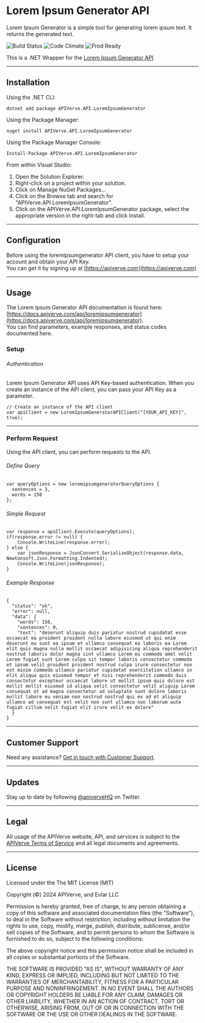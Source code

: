 Lorem Ipsum Generator API
============

Lorem Ipsum Generator is a simple tool for generating lorem ipsum text. It returns the generated text.

![Build Status](https://img.shields.io/badge/build-passing-green)
![Code Climate](https://img.shields.io/badge/maintainability-B-purple)
![Prod Ready](https://img.shields.io/badge/production-ready-blue)

This is a .NET Wrapper for the [Lorem Ipsum Generator API](https://apiverve.com/marketplace/api/loremipsumgenerator)

---

## Installation

Using the .NET CLI:
```
dotnet add package APIVerve.API.LoremIpsumGenerator
```

Using the Package Manager:
```
nuget install APIVerve.API.LoremIpsumGenerator
```

Using the Package Manager Console:
```
Install-Package APIVerve.API.LoremIpsumGenerator
```

From within Visual Studio:

1. Open the Solution Explorer.
2. Right-click on a project within your solution.
3. Click on Manage NuGet Packages...
4. Click on the Browse tab and search for "APIVerve.API.LoremIpsumGenerator".
5. Click on the APIVerve.API.LoremIpsumGenerator package, select the appropriate version in the right-tab and click Install.


---

## Configuration

Before using the loremipsumgenerator API client, you have to setup your account and obtain your API Key.  
You can get it by signing up at [https://apiverve.com](https://apiverve.com)

---

## Usage

The Lorem Ipsum Generator API documentation is found here: [https://docs.apiverve.com/api/loremipsumgenerator](https://docs.apiverve.com/api/loremipsumgenerator).  
You can find parameters, example responses, and status codes documented here.

### Setup

###### Authentication
Lorem Ipsum Generator API uses API Key-based authentication. When you create an instance of the API client, you can pass your API Key as a parameter.

```
// Create an instance of the API client
var apiClient = new LoremIpsumGeneratorAPIClient("[YOUR_API_KEY]", true);
```

---


### Perform Request
Using the API client, you can perform requests to the API.

###### Define Query

```
var queryOptions = new loremipsumgeneratorQueryOptions {
  sentences = 3,
  words = 150
};
```

###### Simple Request

```
var response = apiClient.Execute(queryOptions);
if(response.error != null) {
	Console.WriteLine(response.error);
} else {
    var jsonResponse = JsonConvert.SerializeObject(response.data, Newtonsoft.Json.Formatting.Indented);
    Console.WriteLine(jsonResponse);
}
```

###### Example Response

```
{
  "status": "ok",
  "error": null,
  "data": {
    "words": 150,
    "sentences": 0,
    "text": "deserunt aliquip duis pariatur nostrud cupidatat esse occaecat ea proident proident nulla labore eiusmod ut qui enim deserunt eu sunt ea ipsum et ullamco consequat ea laboris ea Lorem elit quis magna nulla mollit occaecat adipisicing aliqua reprehenderit nostrud laboris dolor magna sint ullamco Lorem eu commodo amet velit Lorem fugiat sunt Lorem culpa sit tempor laboris consectetur commodo et ipsum velit proident proident nostrud culpa irure consectetur non est minim commodo ullamco pariatur cupidatat exercitation ullamco in elit aliqua quis eiusmod tempor et nisi reprehenderit commodo duis consectetur excepteur occaecat labore ut mollit ipsum quis dolore est mollit mollit eiusmod id aliqua velit consectetur velit aliquip Lorem consequat et ad magna consectetur ad voluptate sunt dolore laboris mollit labore eu veniam non nostrud nostrud qui ex ad et aliquip ullamco ad consequat est velit non sunt ullamco non laborum aute fugiat cillum velit fugiat elit irure velit ex dolore"
  }
}
```

---

## Customer Support

Need any assistance? [Get in touch with Customer Support](https://apiverve.com/contact).

---

## Updates
Stay up to date by following [@apiverveHQ](https://twitter.com/apiverveHQ) on Twitter.

---

## Legal

All usage of the APIVerve website, API, and services is subject to the [APIVerve Terms of Service](https://apiverve.com/terms) and all legal documents and agreements.

---

## License
Licensed under the The MIT License (MIT)

Copyright (&copy;) 2024 APIVerve, and Evlar LLC

Permission is hereby granted, free of charge, to any person obtaining a copy of this software and associated documentation files (the "Software"), to deal in the Software without restriction, including without limitation the rights to use, copy, modify, merge, publish, distribute, sublicense, and/or sell copies of the Software, and to permit persons to whom the Software is furnished to do so, subject to the following conditions:

The above copyright notice and this permission notice shall be included in all copies or substantial portions of the Software.

THE SOFTWARE IS PROVIDED "AS IS", WITHOUT WARRANTY OF ANY KIND, EXPRESS OR IMPLIED, INCLUDING BUT NOT LIMITED TO THE WARRANTIES OF MERCHANTABILITY, FITNESS FOR A PARTICULAR PURPOSE AND NONINFRINGEMENT. IN NO EVENT SHALL THE AUTHORS OR COPYRIGHT HOLDERS BE LIABLE FOR ANY CLAIM, DAMAGES OR OTHER LIABILITY, WHETHER IN AN ACTION OF CONTRACT, TORT OR OTHERWISE, ARISING FROM, OUT OF OR IN CONNECTION WITH THE SOFTWARE OR THE USE OR OTHER DEALINGS IN THE SOFTWARE.